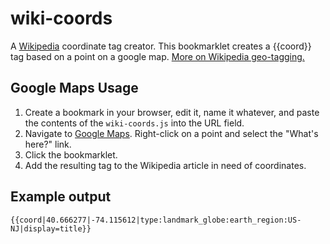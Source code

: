# wiki-coords

A [Wikipedia](http://en.wikipedia.org/ "Wikipedia") coordinate tag creator. This bookmarklet creates a {{coord}} tag based on a point on a google map. [More on Wikipedia geo-tagging.](https://en.wikipedia.org/wiki/Wikipedia:WikiProject_Geographical_coordinates "Wikipedia geo-tagging")

## Google Maps Usage

1. Create a bookmark in your browser, edit it, name it whatever, and paste the contents of the `wiki-coords.js` into the URL field.
2. Navigate to [Google Maps](https://maps.google.com/ "Google Maps"). Right-click on a point and select the "What's here?" link.
3. Click the bookmarklet.
4. Add the resulting tag to the Wikipedia article in need of coordinates.

## Example output

`{{coord|40.666277|-74.115612|type:landmark_globe:earth_region:US-NJ|display=title}}`
